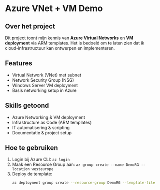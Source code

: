 # Azure VNet + VM Demo

## Over het project
Dit project toont mijn kennis van **Azure Virtual Networks** en **VM deployment** via ARM templates. 
Het is bedoeld om te laten zien dat ik cloud-infrastructuur kan ontwerpen en implementeren.

## Features
- Virtual Network (VNet) met subnet
- Network Security Group (NSG)
- Windows Server VM deployment
- Basis networking setup in Azure

## Skills getoond
- Azure Networking & VM deployment
- Infrastructure as Code (ARM templates)
- IT automatisering & scripting
- Documentatie & project setup

## Hoe te gebruiken
1. Login bij Azure CLI: `az login`
2. Maak een Resource Group aan: `az group create --name DemoRG --location westeurope`
3. Deploy de template:  
   ```bash
   az deployment group create --resource-group DemoRG --template-file vnet-vm-deploy.json --parameters @parameters.json
